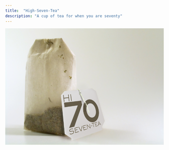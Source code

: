 ```yaml
---
title:  "High-Seven-Tea"
description: "A cup of tea for when you are seventy"
---
```


![High-Seven-Tea](images/work/High-Seven-Tea.png)